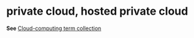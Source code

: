 # private cloud, hosted private cloud

**See** [Cloud-computing term collection](../term-collections/cloud-computing-terms.md)
